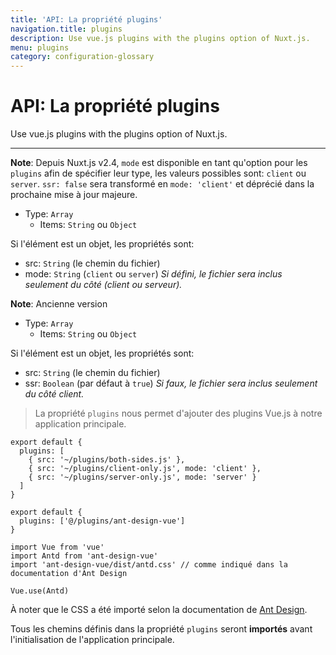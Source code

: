 ```yaml
---
title: 'API: La propriété plugins'
navigation.title: plugins
description: Use vue.js plugins with the plugins option of Nuxt.js.
menu: plugins
category: configuration-glossary
---
```

# API: La propriété plugins

Use vue.js plugins with the plugins option of Nuxt.js.

---

**Note**: Depuis Nuxt.js v2.4, `mode` est disponible en tant qu'option pour les `plugins` afin de spécifier leur type, les valeurs possibles sont: `client` ou `server`. `ssr: false` sera transformé en `mode: 'client'` et déprécié dans la prochaine mise à jour majeure.

- Type: `Array`
  - Items: `String` ou `Object`

Si l'élément est un objet, les propriétés sont:

- src: `String` (le chemin du fichier)
- mode: `String` (`client` ou `server`) _Si défini, le fichier sera inclus seulement du côté (client ou serveur)._

**Note**: Ancienne version

- Type: `Array`
  - Items: `String` ou `Object`

Si l'élément est un objet, les propriétés sont:

- src: `String` (le chemin du fichier)
- ssr: `Boolean` (par défaut à `true`) _Si faux, le fichier sera inclus seulement du côté client._

> La propriété `plugins` nous permet d'ajouter des plugins Vue.js à notre application principale.

```js{}[nuxt.config.js]
export default {
  plugins: [
    { src: '~/plugins/both-sides.js' },
    { src: '~/plugins/client-only.js', mode: 'client' },
    { src: '~/plugins/server-only.js', mode: 'server' }
  ]
}
```

```js{}[nuxt.config.js]
export default {
  plugins: ['@/plugins/ant-design-vue']
}
```

```js{}[plugins/ant-design-vue.js]
import Vue from 'vue'
import Antd from 'ant-design-vue'
import 'ant-design-vue/dist/antd.css' // comme indiqué dans la documentation d'Ant Design

Vue.use(Antd)
```

À noter que le CSS a été importé selon la documentation de [Ant Design](https://www.antdv.com/docs/vue/getting-started/#3.-Use-antd's-Components).

Tous les chemins définis dans la propriété `plugins` seront **importés** avant l'initialisation de l'application principale.
